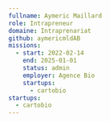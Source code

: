 ```yaml
---
fullname: Aymeric Maillard
role: Intrapreneur
domaine: Intraprenariat
github: aymericmldAB
missions:
  - start: 2022-02-14
    end: 2025-01-01
    status: admin
    employer: Agence Bio
    startups:
      - cartobio
startups:
  - cartobio
---
```

